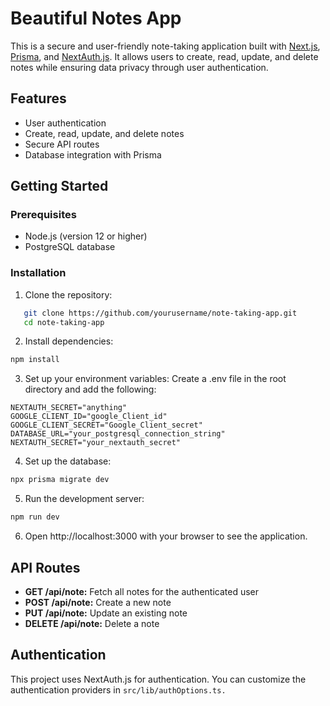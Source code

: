 # Beautiful Notes App

This is a secure and user-friendly note-taking application built with [Next.js](https://nextjs.org), [Prisma](https://www.prisma.io/), and [NextAuth.js](https://next-auth.js.org/). It allows users to create, read, update, and delete notes while ensuring data privacy through user authentication.

## Features

- User authentication
- Create, read, update, and delete notes
- Secure API routes
- Database integration with Prisma

## Getting Started

### Prerequisites

- Node.js (version 12 or higher)
- PostgreSQL database

### Installation

1. Clone the repository:

```bash
   git clone https://github.com/yourusername/note-taking-app.git
   cd note-taking-app
```

2. Install dependencies:

```bash
npm install
```

3. Set up your environment variables: Create a .env file in the root directory and add the following:

```
NEXTAUTH_SECRET="anything"
GOOGLE_CLIENT_ID="google_Client_id"
GOOGLE_CLIENT_SECRET="Google_Client_secret"
DATABASE_URL="your_postgresql_connection_string"
NEXTAUTH_SECRET="your_nextauth_secret"
```

4. Set up the database:

```bash
npx prisma migrate dev
```

5. Run the development server:

```bash
npm run dev
```

6. Open http://localhost:3000 with your browser to see the application.

## API Routes

- **GET /api/note:** Fetch all notes for the authenticated user
- **POST /api/note:** Create a new note
- **PUT /api/note:** Update an existing note
- **DELETE /api/note:** Delete a note

## Authentication

This project uses NextAuth.js for authentication. You can customize the authentication providers in `src/lib/authOptions.ts.`

